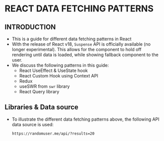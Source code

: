 # REACT DATA FETCHING PATTERNS

## INTRODUCTION
* This is a guide for different data fetching patterns in React 
* With the release of React v18, ``Suspense`` API is officially available (no longer experimental). This allows for the component to hold off rendering until data is loaded, while showing fallback component to the user.
* We discuss the following patterns in this guide:
  * React UseEffect & UseState hook
  * React Custom Hook using Context API
  * Redux
  * useSWR from ``swr`` library
  * React Query library

## Libraries & Data source
* To illustrate the different data fetching patterns above, the following API data source is used: 
  ```
  https://randomuser.me/api/?results=20
  ```